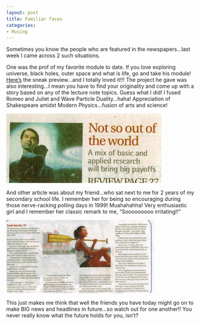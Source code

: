 ```yaml
---
layout: post
title: Familiar faces
categories:
- Musing
---
```


Sometimes you know the people who are featured in the newspapers…last week I came across 2 such situations.

One was the prof of my favorite module to date. If you love exploring universe, black holes, outer space and what is life, go and take his module! [Here’s](http://www.physics.nus.edu.sg/einstein/) the sneak preview…and I totally loved it!!! The project he gave was also interesting…I mean you have to find your originality and come up with a story based on any of the lecture note topics. Guess what I did! I fused Romeo and Juliet and Wave Particle Duality…haha! Appreciation of Shakespeare amidst Modern Physics…fusion of arts and science!

![](/img/et.jpg)

And other article was about my friend…who sat next to me for 2 years of my secondary school life. I remember her for being so encouraging during those nerve-racking polling days in 1999! Muahahahha! Very enthusiastic girl and I remember her classic remark to me, “Sooooooooo irritating!!”

![](/img/sl.jpg)

This just makes me think that well the friends you have today might go on to make BIG news and headlines in future...so watch out for one another!! You never really know what the future holds for you, isn’t?
